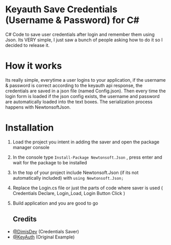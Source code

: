 # Keyauth Save Credentials (Username & Password) for C#
C# Code to save user credentials after login and remember them using Json.
Its VERY simple, I just saw a bunch of people asking how to do it so I decided to release it.

# How it works
Its really simple, everytime a user logins to your application, if the username & password is correct according to the keyauth api response, the credentials are saved in a json file (named Config.json). Then every time the login form is loaded if the json config exists, the username and password are automatically loaded into the text boxes. The serialization process happens with NewtonsoftJson.

# Installation
1. Load the project you intent in adding the saver and open the package manager console
2. In the console type ```Install-Package Newtonsoft.Json``` , press enter and wait for the package to be installed
3. In the top of your project include Newtonsoft.Json (if its not automatically included) with ```using Newtonsoft.Json;```
4. Replace the Login.cs file or just the parts of code where saver is used ( Credentials Declare, Login_Load, Login Button Click )
5. Build application and you are good to go

         
         

   ## Credits
- [@DimisDev](https://github.com/DimisDev) (Credentials Saver)
- [@KeyAuth](https://keyauth.cc) (Original Example)

